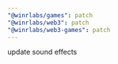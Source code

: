 ```yaml
---
"@winrlabs/games": patch
"@winrlabs/web3": patch
"@winrlabs/web3-games": patch
---
```


update sound effects
